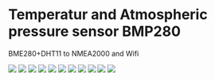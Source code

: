 # Temperatur and Atmospheric pressure sensor BMP280
BME280+DHT11 to NMEA2000 and Wifi 

![](IMG_1382.jpg)
![](IMG_1383.jpg)
![](IMG_1384.jpg)
![](IMG_1386.jpg)
![](IMG_1387.jpg)
![](IMG_1388.jpg)
![](IMG_1389.jpg)
![](IMG_1390.jpg)
![](IMG_1391.jpg)
![](IMG_1392.jpg)
![](IMG_1393.jpg)

